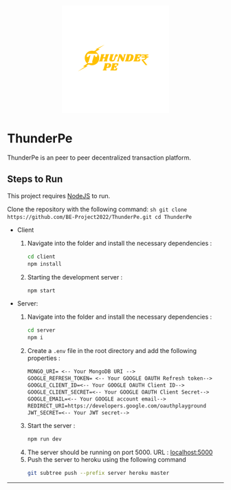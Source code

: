 <p align="center"><img src='./client/assets/images/Logo_Yel.png'  /></p>

# ThunderPe

ThunderPe is an peer to peer decentralized transaction platform.

## Steps to Run

This project requires [NodeJS](https://nodejs.org/en/) to run.

Clone the repository with the following command:
`sh git clone https://github.com/BE-Project2022/ThunderPe.git cd ThunderPe `

- Client

  1. Navigate into the folder and install the necessary dependencies :
     ```sh
     cd client
     npm install
     ```
  2. Starting the development server :
     ```sh
     npm start
     ```

- Server:

  1. Navigate into the folder and install the necessary dependencies :
     ```sh
     cd server
     npm i
     ```
  2. Create a `.env` file in the root directory and add the following properties :
     ```env
     MONGO_URI= <-- Your MongoDB URI -->
     GOOGLE_REFRESH_TOKEN= <-- Your GOOGLE OAUTH Refresh token-->
     GOOGLE_CLIENT_ID=<-- Your GOOGLE OAUTH Client ID-->
     GOOGLE_CLIENT_SECRET=<-- Your GOOGLE OAUTH Client Secret-->
     GOOGLE_EMAIL=<-- Your GOOGLE account email-->
     REDIRECT_URI=https://developers.google.com/oauthplayground
     JWT_SECRET=<-- Your JWT secret-->
     ```
  3. Start the server :
     ```sh
     npm run dev
     ```
  4. The server should be running on port 5000. URL : [localhost:5000](http://localhost:5000)
  5. Push the server to heroku using the following command
     ```sh
     git subtree push --prefix server heroku master
     ```

---
